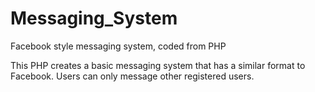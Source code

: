 # Messaging_System
Facebook style messaging system, coded from PHP

This PHP creates a basic messaging system that has a similar format to Facebook. 
Users can only message other registered users. 
